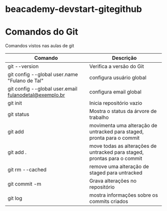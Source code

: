# beacademy-devstart-gitegithub

# Comandos do Git

Comandos vistos nas aulas de git

| Comando | Descrição |
| --- | --- |
| git --version | Verifica a versão do Git |
|git config --global user.name "Fulano de Tal" |configura usuário global|
|git config --global user.email fulanodetal@exemplo.br |configura email global|
|git init |Inicia repositório vazio|
|git status |Mostra o status da árvore de trabalho|
|git add |movimenta uma alteração de untracked para staged, pronta para o commit |
|git add . | move todas as alterações de untracked para staged, prontas para o commit |
|git rm --cached |remove uma alteração de staged para untracked |
|git commit -m | Grava alterações no repositório |
|git log | mostra informações sobre os commits criados|